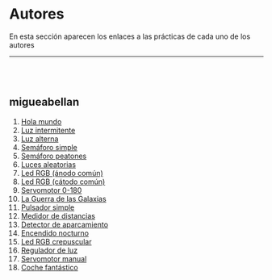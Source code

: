 # Autores

En esta sección aparecen los enlaces a las prácticas de cada uno de los autores


---


<br><br>

## migueabellan

1. [Hola mundo](/Practicas/Hola-mundo/README.md)
2. [Luz intermitente](/Practicas/Luz-intermitente/README.md)
3. [Luz alterna](/Practicas/Luz-alterna/README.md)
4. [Semáforo simple](/Practicas/Semaforo-simple/README.md)
5. [Semáforo peatones](/Practicas/Semaforo-peatones/README.md)
6. [Luces aleatorias](/Practicas/Luces-aleatorias/README.md)
7. [Led RGB (ánodo común)](/Practicas/Led-RGB-anodo-comun/README.md)
8. [Led RGB (cátodo común)](/Practicas/Led-RGB-catodo-comun/README.md)
9. [Servomotor 0-180](/Practicas/Servomotor-0-180/README.md)
10. [La Guerra de las Galaxias](/Practicas/La-guerra-de-las-galaxias/README.md)
11. [Pulsador simple](/Practicas/Pulsador-simple/README.md)
12. [Medidor de distancias](/Practicas/Medidor-de-distancias/README.md)
13. [Detector de aparcamiento](/Practicas/Detector-de-aparcamiento/README.md)
14. [Encendido nocturno](/Practicas/Encendido-nocturno/README.md)
15. [Led RGB crepuscular](/Practicas/Led-RGB-crepuscular/README.md)
16. [Regulador de luz](/Practicas/Regulador-de-luz/README.md)
17. [Servomotor manual](/Practicas/Servomotor-manual/README.md)
18. [Coche fantástico](/Practicas/Coche-fantastico/README.md)